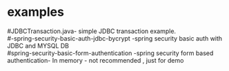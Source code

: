 # examples

#JDBCTransaction.java- simple JDBC transaction example.
</br>
#-spring-security-basic-auth-jdbc-bycrypt -spring security basic auth with JDBC and MYSQL DB
</br>
#spring-security-basic-form-authentication -spring security form based authentication- In memory - not recommended , just for demo
